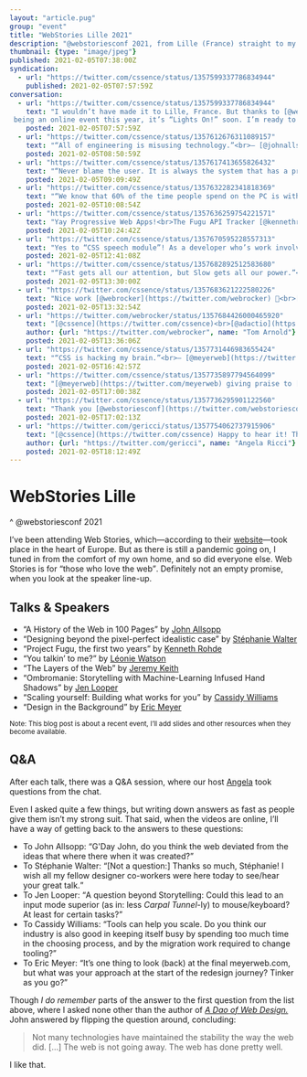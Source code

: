 ```yaml
---
layout: "article.pug"
group: "event"
title: "WebStories Lille 2021"
description: "@webstoriesconf 2021, from Lille (France) straight to my home."
thumbnail: {type: "image/jpeg"}
published: 2021-02-05T07:38:00Z
syndication:
  - url: "https://twitter.com/cssence/status/1357599337786834944"
    published: 2021-02-05T07:57:59Z
conversation:
  - url: "https://twitter.com/cssence/status/1357599337786834944"
    text: "I wouldn’t have made it to Lille, France. But thanks to [@webstoriesconf](https://twitter.com/webstoriesconf)
 being an online event this year, it’s “Lights On!” soon. I’m ready to go.<br>[cssence.com/2021/webstoriesconf](/2021/webstoriesconf)"
    posted: 2021-02-05T07:57:59Z
  - url: "https://twitter.com/cssence/status/1357612676311089157"
    text: "“All of engineering is misusing technology.”<br>– [@johnallsopp](https://twitter.com/johnallsopp)<br>@webstoriesconf"
    posted: 2021-02-05T08:50:59Z
  - url: "https://twitter.com/cssence/status/1357617413655826432"
    text: "“Never blame the user. It is always the system that has a problem.”<br>— [@WalterStephanie](https://twitter.com/WalterStephanie)<br>@webstoriesconf"
    posted: 2021-02-05T09:09:49Z
  - url: "https://twitter.com/cssence/status/1357632282341818369"
    text: "“We know that 60% of the time people spend on the PC is within the web browser.”<br>— [@kennethrohde](https://twitter.com/kennethrohde)<br>@webstoriesconf"
    posted: 2021-02-05T10:08:54Z
  - url: "https://twitter.com/cssence/status/1357636259754221571"
    text: "Yay Progressive Web Apps!<br>The Fugu API Tracker [@kennethrohde](https://twitter.com/kennethrohde) mentioned: [fugu-tracker.web.app](https://fugu-tracker.web.app)<br>@webstoriesconf"
    posted: 2021-02-05T10:24:42Z
  - url: "https://twitter.com/cssence/status/1357670595228557313"
    text: "Yes to “CSS speech module”! As a developer who’s work involves listening to screenreaders for a bigger part of the week, I want to enhance websites in the way [@LeonieWatson](https://twitter.com/LeonieWatson) showcased with Speech Synthesis Markup Language (SSML) today at [@webstoriesconf](https://twitter.com/webstoriesconf)."
    posted: 2021-02-05T12:41:08Z
  - url: "https://twitter.com/cssence/status/1357682892512583680"
    text: "“Fast gets all our attention, but Slow gets all our power.”<br>“Fast learns, Slow remembers.”<br>— [@adactio](https://twitter.com/adactio)<br>@webstoriesconf"
    posted: 2021-02-05T13:30:00Z
  - url: "https://twitter.com/cssence/status/1357683621222580226"
    text: "Nice work [@webrocker](https://twitter.com/webrocker) 👏<br>[www.webrocker.de/2019/11/15/the-layers-of-the-web/](https://www.webrocker.de/2019/11/15/the-layers-of-the-web/)"
    posted: 2021-02-05T13:32:54Z
  - url: "https://twitter.com/webrocker/status/1357684426000465920"
    text: "[@cssence](https://twitter.com/cssence)<br>[@adactio](https://twitter.com/adactio)’s talk left quite an impression on me, because this layer/pace model felt so apt."
    author: {url: "https://twitter.com/webrocker", name: "Tom Arnold"}
    posted: 2021-02-05T13:36:06Z
  - url: "https://twitter.com/cssence/status/1357731446983655424"
    text: "“CSS is hacking my brain.”<br>— [@meyerweb](https://twitter.com/meyerweb)<br>@webstoriesconf"
    posted: 2021-02-05T16:42:57Z
  - url: "https://twitter.com/cssence/status/1357735897794564099"
    text: "[@meyerweb](https://twitter.com/meyerweb) giving praise to [@lynnandtonic](https://twitter.com/lynnandtonic)’s [a.singlediv.com](https://a.singlediv.com) at [@webstoriesconf](https://twitter.com/webstoriesconf) is the CSS icing on the cake."
    posted: 2021-02-05T17:00:38Z
  - url: "https://twitter.com/cssence/status/1357736295901122560"
    text: "Thank you [@webstoriesconf](https://twitter.com/webstoriesconf) & all the speakers for an awesome virtual conference. In addition to all the inspiration I got, it made me appreciate the benefits of online-only events."
    posted: 2021-02-05T17:02:13Z
  - url: "https://twitter.com/gericci/status/1357754062737915906"
    text: "[@cssence](https://twitter.com/cssence) Happy to hear it! Thanks!"
    author: {url: "https://twitter.com/gericci", name: "Angela Ricci"}
    posted: 2021-02-05T18:12:49Z
---
```


# WebStories Lille
^ @webstoriesconf 2021

I’ve been attending Web Stories, which—according to their [website](https://webstoriesconf.com/)—took place in the heart of Europe. But as there is still a pandemic going on, I tuned in from the comfort of my own home, and so did everyone else. Web Stories is for <q>those who love the web</q>. Definitely not an empty promise, when you look at the speaker line-up.

<h2 id="talks">Talks &amp; Speakers</h2>

* “A History of the Web in 100 Pages” by [John Allsopp](https://twitter.com/johnallsopp)
* “Designing beyond the pixel-perfect idealistic case” by [Stéphanie Walter](https://twitter.com/WalterStephanie)
* “Project Fugu, the first two years” by [Kenneth Rohde](https://twitter.com/kennethrohde)
* “You talkin’ to me?” by [Léonie Watson](https://twitter.com/LeonieWatson)
* “The Layers of the Web” by [Jeremy Keith](https://twitter.com/adactio)
* “Ombromanie: Storytelling with Machine-Learning Infused Hand Shadows” by [Jen Looper](https://twitter.com/jenlooper)
* “Scaling yourself: Building what works for you” by [Cassidy Williams](https://twitter.com/cassidoo)
* “Design in the Background” by [Eric Meyer](https://twitter.com/meyerweb)

<p><small>Note: This blog post is about a recent event, I’ll add slides and other resources when they become available.</small></p>

## Q&A

After each talk, there was a Q&A session, where our host [Angela](https://twitter.com/gericci) took questions from the chat.

Even I asked quite a few things, but writing down answers as fast as people give them isn’t my strong suit. That said, when the videos are online, I’ll have a way of getting back to the answers to these questions:

* To John Allsopp: <q>G'Day John, do you think the web deviated from the ideas that where there when it was created?</q>
* To Stéphanie Walter: <q>[Not a question:] Thanks so much, Stéphanie! I wish all my fellow designer co-workers were here today to see/hear your great talk.</q>
* To Jen Looper: <q>A question beyond Storytelling: Could this lead to an input mode superior (as in: less _Carpal Tunnel_-ly) to mouse/keyboard? At least for certain tasks?</q>
* To Cassidy Williams: <q>Tools can help you scale. Do you think our industry is also good in keeping itself busy by spending too much time in the choosing process, and by the migration work required to change tooling?</q>
* To Eric Meyer: <q>It’s one thing to look (back) at the final meyerweb.com, but what was your approach at the start of the redesign journey? Tinker as you go?</q>

Though _I do remember_ parts of the answer to the first question from the list above, where I asked none other than the author of [_A Dao of Web Design._](https://alistapart.com/article/dao/) John answered by flipping the question around, concluding:

> Not many technologies have maintained the stability the way the web did. […] The web is not going away. The web has done pretty well.

I like that.
